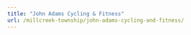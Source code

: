 ```yaml
---
title: "John Adams Cycling & Fitness"
url: /millcreek-township/john-adams-cycling-and-fitness/
---
```

